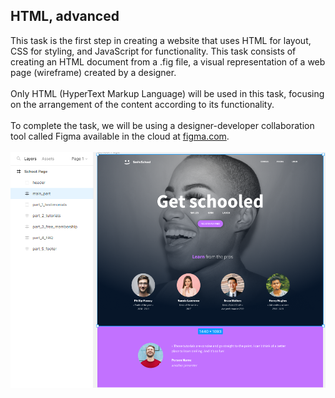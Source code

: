 <h2>HTML, advanced</h2>

This task is the first step in creating a website that uses HTML for layout, CSS for styling, and JavaScript for functionality. This task consists of creating an HTML document from a .fig file, a visual representation of a web page (wireframe) created by a designer.  <br>
<br>Only HTML (HyperText Markup Language) will be used in this task, focusing on the arrangement of the content according to its functionality.   <br><br>
To complete the task, we will be using a designer-developer collaboration tool called Figma available in the cloud at [figma.com](http://figma.com "figma.com").<br><br>
![Wireframe in figma tool](./Figma%20tool.png)
